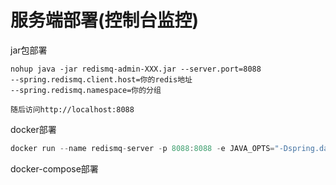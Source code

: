# 服务端部署(控制台监控)

jar包部署

```
nohup java -jar redismq-admin-XXX.jar --server.port=8088 
--spring.redismq.client.host=你的redis地址 
--spring.redismq.namespace=你的分组

随后访问http://localhost:8088
```

docker部署

```java
docker run --name redismq-server -p 8088:8088 -e JAVA_OPTS="-Dspring.datasource.url=数据库地址 -Dspring.redismq.client.host=redis地址 -Dspring.redismq.client.username=XX -Dspring.redismq.client.username=password" registry.cn-hangzhou.aliyuncs.com/zhaohaoh/redis-mq:0.3.8
```



docker-compose部署


